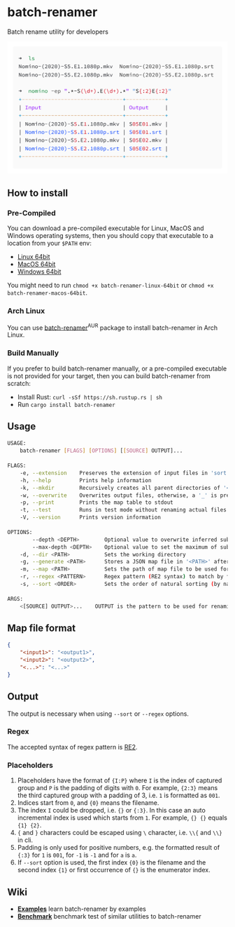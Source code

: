 # batch-renamer

Batch rename utility for developers

![Alt text](/screenshots/usage.png?raw=true "Regex Screenshot")

## How to install

### Pre-Compiled

You can download a pre-compiled executable for Linux, MacOS and Windows operating systems, then you should copy that executable to a location from your `$PATH` env:

- [Linux 64bit](https://github.com/Shaunakdas/batch-renamer/releases/latest/download/batch-renamer-linux-64bit)
- [MacOS 64bit](https://github.com/Shaunakdas/batch-renamer/releases/latest/download/batch-renamer-macos-64bit)
- [Windows 64bit](https://github.com/Shaunakdas/batch-renamer/releases/latest/download/batch-renamer-windows-64bit.exe)

You might need to run `chmod +x batch-renamer-linux-64bit` or `chmod +x batch-renamer-macos-64bit`.

### Arch Linux

You can use [batch-renamer](https://aur.archlinux.org/packages/batch-renamer)<sup>AUR</sup> package to install batch-renamer in Arch Linux.

### Build Manually

If you prefer to build batch-renamer manually, or a pre-compiled executable is not provided for your target, then you can build batch-renamer from scratch:

- Install Rust: `curl -sSf https://sh.rustup.rs | sh`
- Run `cargo install batch-renamer`

## Usage

```bash
USAGE:
    batch-renamer [FLAGS] [OPTIONS] [[SOURCE] OUTPUT]...

FLAGS:
    -e, --extension    Preserves the extension of input files in 'sort' and 'regex' options
    -h, --help         Prints help information
    -k, --mkdir        Recursively creates all parent directories of '<OUTPUT>' if they are missing
    -w, --overwrite    Overwrites output files, otherwise, a '_' is prepended to filename
    -p, --print        Prints the map table to stdout
    -t, --test         Runs in test mode without renaming actual files (dry-run)
    -V, --version      Prints version information

OPTIONS:
        --depth <DEPTH>        Optional value to overwrite inferred subdirectory depth value in 'regex' mode
        --max-depth <DEPTH>    Optional value to set the maximum of subdirectory depth value in 'regex' mode
    -d, --dir <PATH>           Sets the working directory
    -g, --generate <PATH>      Stores a JSON map file in '<PATH>' after renaming files
    -m, --map <PATH>           Sets the path of map file to be used for renaming files
    -r, --regex <PATTERN>      Regex pattern (RE2 syntax) to match by filenames
    -s, --sort <ORDER>         Sets the order of natural sorting (by name) to rename files using enumerator [possible values: ASC, DESC]

ARGS:
    <[SOURCE] OUTPUT>...    OUTPUT is the pattern to be used for renaming files, and SOURCE is the optional regex pattern to match by filenames. SOURCE has the same function as -r option
```

## Map file format

```json
{
    "<input1>": "<output1>",
    "<input2>": "<output2>",
    "<...>": "<...>"
}
```

## Output

The output is necessary when using `--sort` or `--regex` options.

### Regex

The accepted syntax of regex pattern is [RE2](https://github.com/google/re2/wiki/Syntax).

### Placeholders

1. Placeholders have the format of `{I:P}` where `I` is the index of captured group and `P` is the padding of digits with `0`. For example, `{2:3}` means the third captured group with a padding of 3, i.e. `1` is formatted as `001`.
1. Indices start from `0`, and `{0}` means the filename.
1. The index `I` could be dropped, i.e. `{}` or `{:3}`. In this case an auto incremental index is used which starts from `1`. For example, `{} {}` equals `{1} {2}`.
1. `{` and `}` characters could be escaped using `\` character, i.e. `\\{` and `\\}` in cli.
1. Padding is only used for positive numbers, e.g. the formatted result of `{:3}` for `1` is `001`, for `-1` is `-1` and for `a` is `a`.
1. If `--sort` option is used, the first index `{0}` is the filename and the second index `{1}` or first occurrence of `{}` is the enumerator index.

## Wiki

- **[Examples](https://github.com/Shaunakdas/batch-renamer/wiki/Examples)** learn batch-renamer by examples
- **[Benchmark](https://github.com/Shaunakdas/batch-renamer/wiki/Benchmark)** benchmark test of similar utilities to batch-renamer
